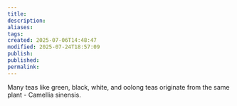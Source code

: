 ```yaml
---
title: 
description: 
aliases: 
tags: 
created: 2025-07-06T14:48:47
modified: 2025-07-24T18:57:09
publish: 
published: 
permalink: 
---
```


Many teas like green, black, white, and oolong teas originate from the same plant - Camellia sinensis.
